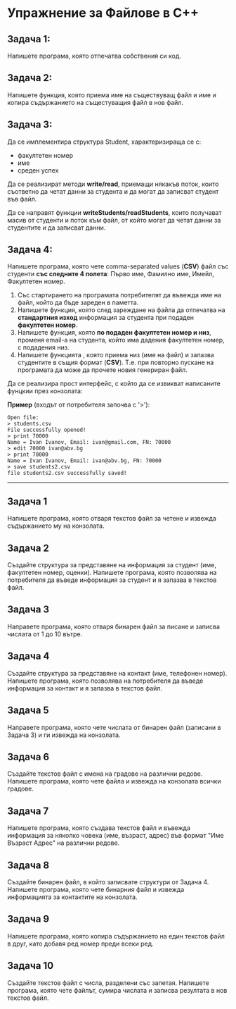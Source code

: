 # Упражнение за Файлове в C++

## Задача 1:

Напишете програма, която отпечатва собствения си код.

## Задача 2:

Напишете функция, която приема име на съществуващ файл и име и копира съдържанието на същестуващия файл в нов файл.

## Задача 3:

Да се имплементира структура Student, характеризираща се с:

- факултетен номер
- име
- среден успех

Да се реализират методи **write/read**, приемащи някакъв поток, които съответно да четат данни за студента и да могат да записват студент във файл.

Да се направят функции **writeStudents/readStudents**, които получават масив от студенти и поток към файл, от който могат да четат данни за студентите и да записват данни.

## Задача 4:

Напишете програма, която чете comma-separated values (**CSV**) файл със студенти **със следните 4 полета**: Първо име, Фамилно име, Имейл, Факултетен номер.

1.  Със стартирането на програмата потребителят да въвежда име на файл, който да бъде зареден в паметта.
2.  Напишете функция, която след зареждане на файла да отпечатва на **стандартния изход** информация за студента при подаден **факултетен номер**.
3.  Напишете функция, която **по подаден факултетен номер и низ**, променя email-a на студента, който има дадения факултетен номер, с подадения низ.
4.  Напишете функцията , която приема низ (име на файл) и запазва студентите в същия формат (**CSV**). Т.е. при повторно пускане на програмата да може да прочете новия генериран файл.

Да се реализира прост интерфейс, с който да се извикват написаните фунцкии през конзолата:

**Пример** (входът от потребителя започва с '>'):

```
Open file:
> students.csv
File successfully opened!
> print 70000
Name = Ivan Ivanov, Email: ivan@gmail.com, FN: 70000
> edit 70000 ivan@abv.bg
> print 70000
Name = Ivan Ivanov, Email: ivan@abv.bg, FN: 70000
> save students2.csv
file students2.csv successfully saved!
```

---

## Задача 1

Напишете програма, която отваря текстов файл за четене и извежда съдържанието му на конзолата.

## Задача 2

Създайте структура за представяне на информация за студент (име, факултетен номер, оценки). Напишете програма, която позволява на потребителя да въведе информация за студент и я запазва в текстов файл.

## Задача 3

Направете програма, която отваря бинарен файл за писане и записва числата от 1 до 10 вътре.

## Задача 4

Създайте структура за представяне на контакт (име, телефонен номер). Напишете програма, която позволява на потребителя да въведе информация за контакт и я запазва в текстов файл.

## Задача 5

Направете програма, която чете числата от бинарен файл (записани в Задача 3) и ги извежда на конзолата.

## Задача 6

Създайте текстов файл с имена на градове на различни редове. Напишете програма, която чете файла и извежда на конзолата всички градове.

## Задача 7

Напишете програма, която създава текстов файл и въвежда информация за няколко човека (име, възраст, адрес) във формат "Име Възраст Адрес" на различни редове.

## Задача 8

Създайте бинарен файл, в който записвате структури от Задача 4. Напишете програма, която чете бинарния файл и извежда информацията за контактите на конзолата.

## Задача 9

Напишете програма, която копира съдържанието на един текстов файл в друг, като добавя ред номер преди всеки ред.

## Задача 10

Създайте текстов файл с числа, разделени със запетая. Напишете програма, която чете файлът, сумира числата и записва резултата в нов текстов файл.
